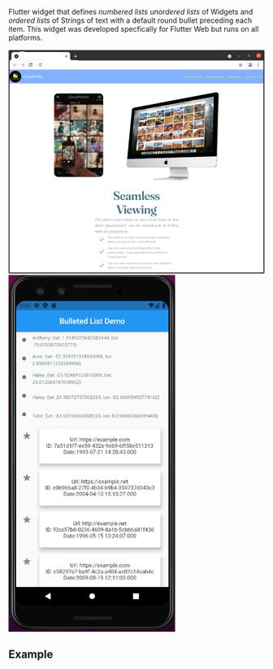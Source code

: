 Flutter widget that defines *numbered lists* *unordered lists* of Widgets and *ordered lists* of Strings of text with a default round bullet preceding each item. This widget was developed specfically for Flutter Web but runs on all platforms.


<img src="https://github.com/SudhindraAnegondhi/bulleted_list/blob/main/assets/images/webpage.png">


<img src="https://github.com/SudhindraAnegondhi/bulleted_list/blob/main/assets/images/bulleted_list.png">




## Example




